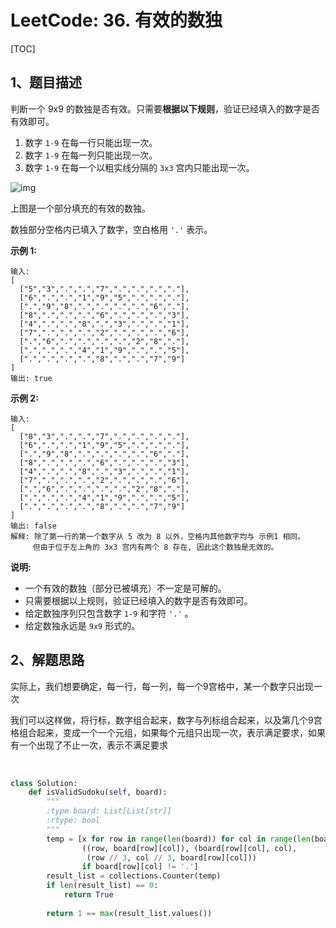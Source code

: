 # LeetCode: 36. 有效的数独

[TOC]



## 1、题目描述





判断一个 9x9 的数独是否有效。只需要**根据以下规则**，验证已经填入的数字是否有效即可。

1. 数字 `1-9` 在每一行只能出现一次。
2. 数字 `1-9` 在每一列只能出现一次。
3. 数字 `1-9` 在每一个以粗实线分隔的 `3x3` 宫内只能出现一次。

![img](http://px3chmx10.bkt.clouddn.com/notebook/2019-09-19-032833.png)

上图是一个部分填充的有效的数独。

数独部分空格内已填入了数字，空白格用 `'.'` 表示。

**示例 1:**

```
输入:
[
  ["5","3",".",".","7",".",".",".","."],
  ["6",".",".","1","9","5",".",".","."],
  [".","9","8",".",".",".",".","6","."],
  ["8",".",".",".","6",".",".",".","3"],
  ["4",".",".","8",".","3",".",".","1"],
  ["7",".",".",".","2",".",".",".","6"],
  [".","6",".",".",".",".","2","8","."],
  [".",".",".","4","1","9",".",".","5"],
  [".",".",".",".","8",".",".","7","9"]
]
输出: true
```

**示例 2:**

```
输入:
[
  ["8","3",".",".","7",".",".",".","."],
  ["6",".",".","1","9","5",".",".","."],
  [".","9","8",".",".",".",".","6","."],
  ["8",".",".",".","6",".",".",".","3"],
  ["4",".",".","8",".","3",".",".","1"],
  ["7",".",".",".","2",".",".",".","6"],
  [".","6",".",".",".",".","2","8","."],
  [".",".",".","4","1","9",".",".","5"],
  [".",".",".",".","8",".",".","7","9"]
]
输出: false
解释: 除了第一行的第一个数字从 5 改为 8 以外，空格内其他数字均与 示例1 相同。
     但由于位于左上角的 3x3 宫内有两个 8 存在, 因此这个数独是无效的。
```

**说明:**

- 一个有效的数独（部分已被填充）不一定是可解的。
- 只需要根据以上规则，验证已经填入的数字是否有效即可。
- 给定数独序列只包含数字 `1-9` 和字符 `'.'` 。
- 给定数独永远是 `9x9` 形式的。



## 2、解题思路

​	实际上，我们想要确定，每一行，每一列，每一个9宫格中，某一个数字只出现一次

​	我们可以这样做，将行标，数字组合起来，数字与列标组合起来，以及第几个9宫格组合起来，变成一个一个元组，如果每个元组只出现一次，表示满足要求，如果有一个出现了不止一次，表示不满足要求

​	

```python
class Solution:
    def isValidSudoku(self, board):
        """
        :type board: List[List[str]]
        :rtype: bool
        """
        temp = [x for row in range(len(board)) for col in range(len(board[0])) for x in
                ((row, board[row][col]), (board[row][col], col),
                 (row // 3, col // 3, board[row][col]))
                if board[row][col] != '.']
        result_list = collections.Counter(temp)
        if len(result_list) == 0:
            return True
        
        return 1 == max(result_list.values())
```





